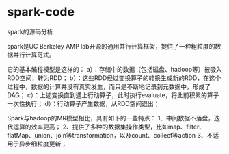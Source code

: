# spark-code
spark的源码分析

spark是UC Berkeley AMP lab开源的通用并行计算框架，提供了一种粗粒度的数据并行计算范式。

它的基本编程模型是这样的：
  a）：存储中的数据（包括磁盘、hadoop等）被吸入RDD空间，转为RDD；
  b）：这些RDD经过变换算子的转换生成新的RDD，在这个过程中，数据的计算并没有真实发生，而只是不断地记录到元数据中，形成了DAG；
  c）：上述变换直到遇上行动算子，此时执行evaluate，将此前积累的算子一次性执行；
  d）：行动算子产生数据，从RDD空间退出；
  
Spark与hadoop的MR模型相比，具有如下的一些特点：
  1、中间数据不落盘，迭代运算的效率更高；
  2、提供了多种的数据集操作类型，比如map、filter、flatMap、union、join等transformation，以及count、collect等action
  3、不适用于异步细粒度更新；

